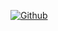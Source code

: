 [![Github](https://www.codenary.co.kr/widget/github/api?username=enbraining)](https://www.codenary.co.kr/user-profile/detail/enbraining?github_ride=true&utm_source=github)
